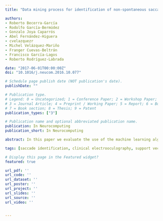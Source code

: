 ```yaml
---
title: "Data mining process for identification of non-spontaneous saccadic movements in clinical electrooculography"

authors:
- Roberto Becerra-García
- Rodolfo García-Bermúdez
- Gonzalo Joya Caparrós
- Abel Fernández-Higuera
- cvelazquezr
- Michel Velázquez-Mariño
- Franger Cuevas-Beltrán
- Francisco García-Lagos
- Roberto Rodríguez-Labrada

date: "2017-06-01T00:00:00Z"
doi: "10.1016/j.neucom.2016.10.077"

# Schedule page publish date (NOT publication's date).
publishDate: ""

# Publication type.
# Legend: 0 = Uncategorized; 1 = Conference Paper; 2 = Workshop Paper;
# 3 = Journal Article; 4 = Preprint / Working Paper; 5 = Report; 6 = Book; 
# 7 = Book section; 8 = Thesis; 9 = Patent
publication_types: ["3"]

# Publication name and optional abbreviated publication name.
publication: In Neurocomputing
publication_short: In Neurocomputing

abstract: In this paper we evaluate the use of the machine learning algorithms Support Vector Machines (SVM), K-Nearest Neighbors (KNN) and Classification and Regression Trees (CART) to identify non spontaneous saccades in clinical electrooculography tests. We propose a modification to an adaptive threshold estimation algorithm for detecting signal impulses without the need of any manually pre-established parameters. Data mining tasks such as feature selection and model tunning were performed, obtaining a very efficient models using only 3 attributes amplitude deviation, absolute response latency and relative latency. The models were evaluated with signals recorded from subjects affected by Spinocerebellar Ataxia type 2 (SCA2). Results obtained by the algorithm show accuracies over 98%, recalls over 98% and precisions over 95% for the three models evaluated.

tags: [saccade identification, clinical electrooculography, support vector machines, K-nearest neighbors, classification and regression trees]

# Display this page in the Featured widget?
featured: true

url_pdf: ''
url_code: ''
url_dataset: ''
url_poster: ''
url_project: ''
url_slides: ''
url_source: ''
url_video: ''


---
```

